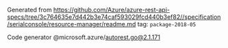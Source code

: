 Generated from https://github.com/Azure/azure-rest-api-specs/tree/3c764635e7d442b3e74caf593029fcd440b3ef82//specification/serialconsole/resource-manager/readme.md tag: `package-2018-05`

Code generator @microsoft.azure/autorest.go@2.1.171


